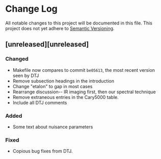  # Change Log
All notable changes to this project will be documented in this file.
This project does not yet adhere to [Semantic Versioning](http://semver.org/).


## [unreleased][unreleased]
### Changed
- Makefile now compares to commit `be05613`, the most recent version seen by DTJ
- Remove subsection headings in the introduction
- Change "etalon" to gap in most cases
- Rearrange discussion-- IR imaging first, then our spectral technique
- Remove extraneous entries in the Cary5000 table.
- Include all DTJ comments

### Added
- Some text about nuisance parameters

### Fixed
- Copious bug fixes from DTJ.

